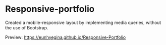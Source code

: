 # Responsive-portfolio

Created a mobile-responsive layout by implementing media queries, without the use of Bootstrap.

Preview:  https://eunhyegina.github.io/Responsive-Portfolio
